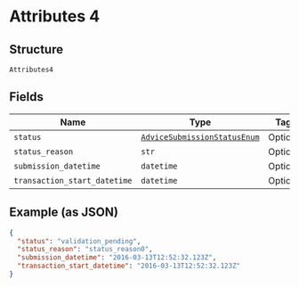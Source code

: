 
# Attributes 4

## Structure

`Attributes4`

## Fields

| Name | Type | Tags | Description |
|  --- | --- | --- | --- |
| `status` | [`AdviceSubmissionStatusEnum`](../../doc/models/advice-submission-status-enum.md) | Optional | - |
| `status_reason` | `str` | Optional | - |
| `submission_datetime` | `datetime` | Optional | - |
| `transaction_start_datetime` | `datetime` | Optional | - |

## Example (as JSON)

```json
{
  "status": "validation_pending",
  "status_reason": "status_reason0",
  "submission_datetime": "2016-03-13T12:52:32.123Z",
  "transaction_start_datetime": "2016-03-13T12:52:32.123Z"
}
```

